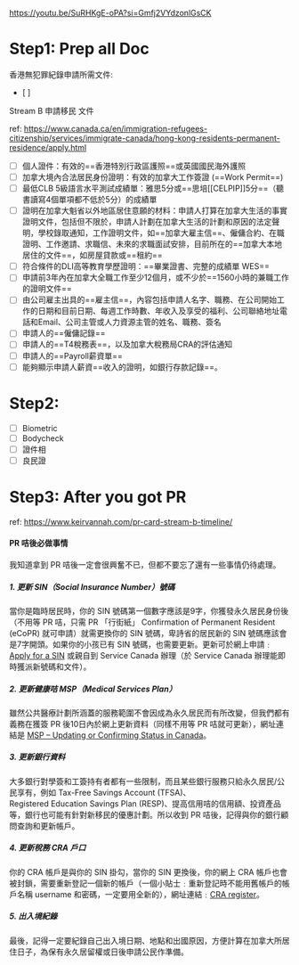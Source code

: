 https://youtu.be/SuRHKgE-oPA?si=Gmfj2VYdzonlGsCK
# Step1: Prep all Doc

香港無犯罪紀錄申請所需文件:
- [ ] 

Stream B 申請移民 文件

ref: https://www.canada.ca/en/immigration-refugees-citizenship/services/immigrate-canada/hong-kong-residents-permanent-residence/apply.html


- [ ] 個人證件：有效的==香港特別行政區護照==或英國國民海外護照
- [ ] 加拿大境內合法居民身份證明：有效的加拿大工作簽證 (==Work Permit==)
- [ ] 最低CLB 5級語言水平測試成績單：雅思5分或==思培[[CELPIP]]5分==（聽書讀寫4個單項都不低於5分）的成績單
- [ ] 證明在加拿大魁省以外地區居住意願的材料：申請人打算在加拿大生活的事實證明文件，包括但不限於，申請人計劃在加拿大生活的計劃和原因的法定聲明，學校錄取通知，工作證明文件，如==加拿大雇主信==、僱傭合約、在職證明、工作邀請、求職信、未來的求職面試安排，目前所在的==加拿大本地居住的文件==，如房屋貸款或==租約==
- [ ] 符合條件的DLI高等教育學歷證明：==畢業證書、完整的成績單 WES== 
- [ ] 申請前3年內在加拿大全職工作至少12個月，或不少於==1560小時的兼職工作的證明文件==
- [ ] 由公司雇主出具的==雇主信==，內容包括申請人名字、職務、在公司開始工作的日期和目前日期、每週工作時數、年收入及享受的福利、公司聯絡地址電話和Email、公司主管或人力資源主管的姓名、職務、簽名
- [ ] 申請人的==僱傭記錄==
- [ ] 申請人的==T4稅務表==，以及加拿大稅務局CRA的評估通知
- [ ] 申請人的==Payroll薪資單==
- [ ] 能夠顯示申請人薪資==收入的證明，如銀行存款記錄==。

# Step2: 
- [ ] Biometric
- [ ] Bodycheck
- [ ] 證件相
- [ ] 良民證

# Step3: After you got PR
ref: https://www.keirvannah.com/pr-card-stream-b-timeline/
#### PR 咭後必做事情

我知道拿到 PR 咭後一定會很興奮不已，但都不要忘了還有一些事情仍待處理。

##### 1. 更新 SIN（Social Insurance Number）號碼

當你是臨時居民時，你的 SIN 號碼第一個數字應該是9字，你獲發永久居民身份後（不用等 PR 咭，只需 PR 「行街紙」 Confirmation of Permanent Resident (eCoPR) 就可申請）就需更換你的 SIN 號碼，卑詩省的居民新的 SIN 號碼應該會是7字開頭。如果你的小孩已有 SIN 號碼，也需要更新。更新可於網上申請﹕[Apply for a SIN](https://www.canada.ca/en/employment-social-development/services/sin/apply.html) 或親自到 Service Canada 辦理（於 Service Canada 辦理能即時獲派新號碼和文件）。

##### 2. 更新健康咭 MSP（Medical Services Plan）

雖然公共醫療計劃所涵蓋的服務範圍不會因成為永久居民而有所改變，但我們都有義務在獲簽 PR 後10日內於網上更新資料（同樣不用等 PR 咭就可更新），網址連結是 [MSP – Updating or Confirming Status in Canada](https://www2.gov.bc.ca/gov/content/health/health-drug-coverage/msp/bc-residents/managing-your-msp-account/renewing-your-work-permit)。

##### 3. 更新銀行資料

大多銀行對學簽和工簽持有者都有一些限制，而且某些銀行服務只給永久居民/公民享有，例如 Tax-Free Savings Account (TFSA)、Registered Education Savings Plan (RESP)、提高信用咭的信用額、投資產品等，銀行也可能有針對新移民的優惠計劃。所以收到 PR 咭後，記得與你的銀行顧問查詢和更新帳戶。

##### 4. 更新稅務 CRA 戶口

你的 CRA 帳戶是與你的 SIN 掛勾，當你的 SIN 更換後，你的網上 CRA 帳戶也會被封鎖，需要重新登記一個新的帳戶（一個小貼士﹕重新登記時不能用舊帳戶的帳戶名稱 username 和密碼，一定要用全新的），網址連結﹕[CRA register](https://www.canada.ca/en/revenue-agency/services/e-services/e-services-individuals/account-individuals.html)。

##### 5. 出入境紀錄

最後，記得一定要紀錄自己出入境日期、地點和出國原因，方便計算在加拿大所居住日子，為保有永久居留權或日後申請公民作準備。